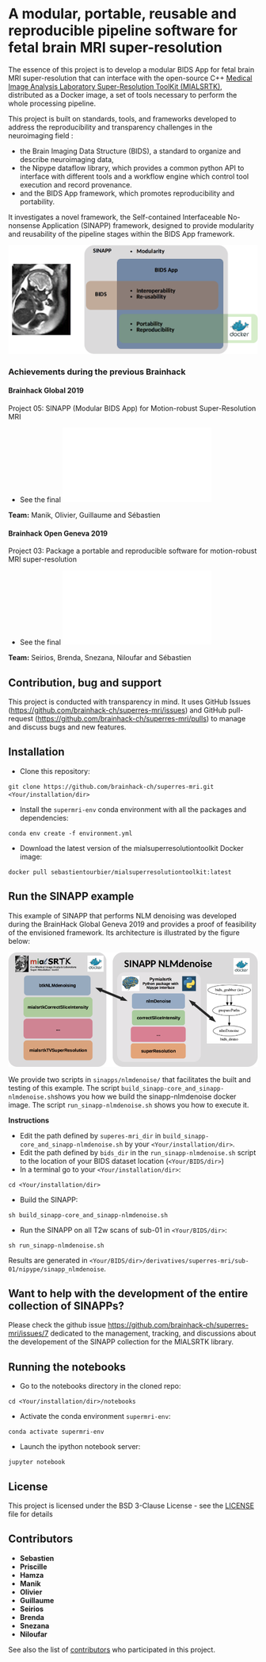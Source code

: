 # A modular, portable, reusable and reproducible pipeline software for fetal brain MRI super-resolution

The essence of this project is to develop a modular BIDS App for fetal brain MRI super-resolution that can interface with the open-source C++ [Medical Image Analysis Laboratory Super-Resolution ToolKit (MIALSRTK)](https://github.com/sebastientourbier/mialsuperresolutiontoolkit), distributed as a Docker image, a set of tools necessary to perform the whole processing pipeline.

This project is built on standards, tools, and frameworks developed to address the reproducibility and transparency challenges in the neuroimaging field :

- the Brain Imaging Data Structure (BIDS), a standard to organize and describe neuroimaging data,
- the Nipype dataflow library, which provides a common python API to interface with different tools and a workflow engine which control tool execution and record provenance. 
- and the BIDS App framework, which promotes reproducibility and portability. 

It investigates a novel framework, the Self-contained Interfaceable No-nonsense Application (SINAPP) framework, designed to provide modularity and reusability of the pipeline stages within the BIDS App framework. 

![](resources/images/sinapp-framework.png)

### Achievements during the previous Brainhack

#### Brainhack Global 2019 

Project 05:  SINAPP (Modular BIDS App) for Motion-robust Super-Resolution MRI

* See the final ![presentation](resources/slides/BrainHackGlobal2019.pdf)

**Team:** Manik, Olivier, Guillaume and Sébastien 

#### Brainhack Open Geneva 2019 

Project 03: Package a portable and reproducible software for motion-robust MRI super-resolution

* See the final ![presentation](resources/slides/BrainHack2019.pdf)

**Team:** Seirios, Brenda, Snezana, Niloufar and Sébastien

## Contribution, bug and support

This project is conducted with transparency in mind. It uses GitHub Issues (https://github.com/brainhack-ch/superres-mri/issues) and GitHub pull-request (https://github.com/brainhack-ch/superres-mri/pulls) to manage and discuss bugs and new features. 

## Installation
* Clone this repository:
```
git clone https://github.com/brainhack-ch/superres-mri.git <Your/installation/dir>
```
* Install the `supermri-env` conda environment with all the packages and dependencies:
```
conda env create -f environment.yml
```
* Download the latest version of the mialsuperresolutiontoolkit Docker image:
```
docker pull sebastientourbier/mialsuperresolutiontoolkit:latest
```


## Run the SINAPP example

This example of SINAPP that performs NLM denoising was developed during the BrainHack Global Geneva 2019 and provides a proof of feasibility of the envisioned framework. Its architecture is illustrated by the figure below:

![](resources/images/sinapp-nlmdenoise.png)

We provide two scripts in `sinapps/nlmdenoise/` that facilitates the built and testing of this example. The script `build_sinapp-core_and_sinapp-nlmdenoise.sh`shows you how we build the sinapp-nlmdenoise docker image. The script `run_sinapp-nlmdenoise.sh` shows you how to execute it. 

**Instructions**

* Edit the path defined by `superes-mri_dir` in `build_sinapp-core_and_sinapp-nlmdenoise.sh` by your `<Your/installation/dir>`.
* Edit the path defined by `bids_dir` in the  `run_sinapp-nlmdenoise.sh` script to the location of your BIDS dataset location (`<Your/BIDS/dir>`)
* In a terminal go to your `<Your/installation/dir>`:
```
cd <Your/installation/dir>
```
* Build the SINAPP:
```
sh build_sinapp-core_and_sinapp-nlmdenoise.sh
```
* Run the SINAPP  on all T2w scans of sub-01 in `<Your/BIDS/dir>`:
```
sh run_sinapp-nlmdenoise.sh
```
Results are generated in `<Your/BIDS/dir>/derivatives/superres-mri/sub-01/nipype/sinapp_nlmdenoise`.

## Want to help with the development of the entire collection of SINAPPs?
Please check the github issue https://github.com/brainhack-ch/superres-mri/issues/7 dedicated to the management, tracking, and discussions about the developement of the SINAPP collection for the MIALSRTK library.

## Running the notebooks

* Go to the notebooks directory in the cloned repo:
```
cd <Your/installation/dir>/notebooks
```

* Activate the conda environment `supermri-env`:
```
conda activate supermri-env
```

* Launch the ipython notebook server:
```
jupyter notebook
```


## License

This project is licensed under the BSD 3-Clause License - see the [LICENSE](LICENSE) file for details

## Contributors
* **Sebastien**
* **Priscille**
* **Hamza**
* **Manik**
* **Olivier**
* **Guillaume**
* **Seirios**
* **Brenda**
* **Snezana**
* **Niloufar**

See also the list of [contributors](https://github.com/brainhack-ch/superres-mri/contributors) who participated in this project.

